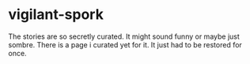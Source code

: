 # vigilant-spork
The stories are so secretly curated. It might sound funny or maybe just sombre.
There is a page i curated yet for it. It just had to be restored for once.


